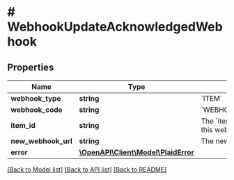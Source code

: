 # # WebhookUpdateAcknowledgedWebhook

## Properties

Name | Type | Description | Notes
------------ | ------------- | ------------- | -------------
**webhook_type** | **string** | &#x60;ITEM&#x60; |
**webhook_code** | **string** | &#x60;WEBHOOK_UPDATE_ACKNOWLEDGED&#x60; |
**item_id** | **string** | The &#x60;item_id&#x60; of the Item associated with this webhook, warning, or error |
**new_webhook_url** | **string** | The new webhook URL |
**error** | [**\OpenAPI\Client\Model\PlaidError**](PlaidError.md) |  | [optional]

[[Back to Model list]](../../README.md#models) [[Back to API list]](../../README.md#endpoints) [[Back to README]](../../README.md)
